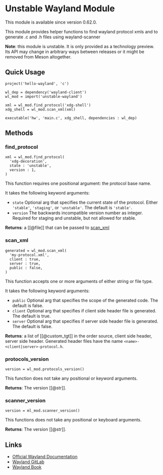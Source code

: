 # Unstable Wayland Module

This module is available since version 0.62.0.

This module provides helper functions to find wayland protocol
xmls and to generate .c and .h files using wayland-scanner

**Note**: this module is unstable. It is only provided as a technology
preview. Its API may change in arbitrary ways between releases or it
might be removed from Meson altogether.

## Quick Usage

```meson
project('hello-wayland', 'c')

wl_dep = dependency('wayland-client')
wl_mod = import('unstable-wayland')

xml = wl_mod.find_protocol('xdg-shell')
xdg_shell = wl_mod.scan_xml(xml)

executable('hw', 'main.c', xdg_shell, dependencies : wl_dep)
```

## Methods

### find_protocol
```meson
xml = wl_mod.find_protocol(
  'xdg-decoration',
  state : 'unstable',
  version : 1,
)
```
This function requires one positional argument: the protocol base name.

It takes the following keyword arguments:
- `state` Optional arg that specifies the current state of the protocol.
  Either `'stable'`, `'staging'`, or `'unstable'`. The default is `'stable'`.
- `version` The backwards incompatible version number as integer.
  Required for staging and unstable, but not allowed for stable.

**Returns**: a [[@file]] that can be passed to [scan_xml](#scan_xml)

### scan_xml
```meson
generated = wl_mod.scan_xml(
  'my-protocol.xml',
  client : true,
  server : true,
  public : false,
)
```
This function accepts one or more arguments of either string or file type.

It takes the following keyword arguments:
- `public` Optional arg that specifies the scope of the generated code.
  The default is false.
- `client` Optional arg that specifies if client side header file is
  generated. The default is true.
- `server` Optional arg that specifies if server side header file is
  generated. The default is false.

**Returns**: a list of [[@custom_tgt]] in the order source, client side header,
server side header. Generated header files have the name
`<name>-<client|server>-protocol.h`.

### protocols_version
```meson
version = wl_mod.protocols_version()
```
This function does not take any positional or keyword arguments.

**Returns**: The version [[@str]].

### scanner_version
```meson
version = ml_mod.scanner_version()
```
This functions does not take any positional or keyboard arguments.

**Returns**: The version [[@str]].

## Links
- [Official Wayland Documentation](https://wayland.freedesktop.org/docs/html/)
- [Wayland GitLab](https://gitlab.freedesktop.org/wayland)
- [Wayland Book](https://wayland-book.com/)

